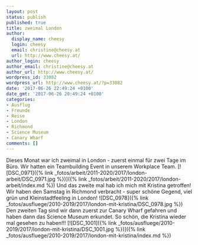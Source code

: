 ```yaml
---
layout: post
status: publish
published: true
title: zweimal London
author:
  display_name: cheesy
  login: cheesy
  email: christine@cheesy.at
  url: http://www.cheesy.at/
author_login: cheesy
author_email: christine@cheesy.at
author_url: http://www.cheesy.at/
wordpress_id: 33082
wordpress_url: http://www.cheesy.at/?p=33082
date: '2017-06-26 22:49:24 +0100'
date_gmt: '2017-06-26 20:49:24 +0100'
categories:
- Ausflug
- Freunde
- Reise
- London
- Richmond
- Science Museum
- Canary Wharf
comments: []
---
```

Dieses Monat war ich zweimal in London - zuerst einmal für zwei Tage im Büro. Wir hatten ein Teambuilding Event in unserem Workplace Team.
[![DSC_0971]({% link _fotos/arbeit/2011-2020/2017/london-arbeit/DSC_0971.jpg %})]({% link _fotos/arbeit/2011-2020/2017/london-arbeit/index.md %})
Und das zweite mal hab ich mich mit Kristina getroffen! Wir haben den Samstag in Richmond verbracht - super schöne Gegend, viel grün und Kleinstadtfeeling in London!
![DSC_0978]({% link _fotos/ausfluege/2010-2019/2017/london-mit-kristina/DSC_0978.jpg %})
Den zweiten Tag sind wir dann zuerst zur Canary Wharf gefahren und haben dann das Science Museum erkundet.
So schön, die Kristina wieder mal gesehen zu haben!!!
[![DSC_1001]({% link _fotos/ausfluege/2010-2019/2017/london-mit-kristina/DSC_1001.jpg %})]({% link _fotos/ausfluege/2010-2019/2017/london-mit-kristina/index.md %})
